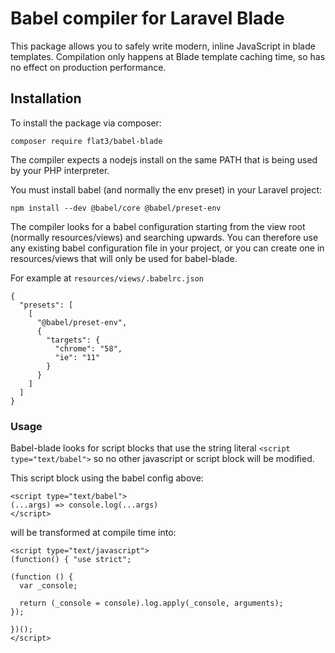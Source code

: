 # Babel compiler for Laravel Blade

This package allows you to safely write modern, inline JavaScript in blade templates.
Compilation only happens at Blade template caching time, so has no effect on production performance.

## Installation

To install the package via composer:

`composer require flat3/babel-blade`

The compiler expects a nodejs install on the same PATH that is being used by your PHP interpreter.

You must install babel (and normally the env preset) in your Laravel project:

`npm install --dev @babel/core @babel/preset-env`

The compiler looks for a babel configuration starting from the view root (normally resources/views) and searching upwards.
You can therefore use any existing babel configuration file in your project, or you can create one in resources/views that will only be used for babel-blade.

For example at `resources/views/.babelrc.json`

```
{
  "presets": [
    [
      "@babel/preset-env",
      {
        "targets": {
          "chrome": "58",
          "ie": "11"
        }
      }
    ]
  ]
}
```

### Usage

Babel-blade looks for script blocks that use the string literal `<script type="text/babel">` so no other javascript or script block will be modified.

This script block using the babel config above:
```
<script type="text/babel">
(...args) => console.log(...args)
</script>
```
will be transformed at compile time into:
```
<script type="text/javascript">
(function() { "use strict";

(function () {
  var _console;

  return (_console = console).log.apply(_console, arguments);
});
  
})();
</script>
```
